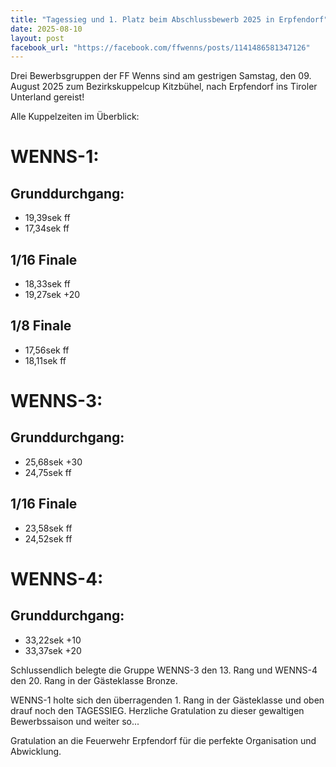 ```yaml
---
title: "Tagessieg und 1. Platz beim Abschlussbewerb 2025 in Erpfendorf"
date: 2025-08-10
layout: post
facebook_url: "https://facebook.com/ffwenns/posts/1141486581347126"
---
```

Drei Bewerbsgruppen der FF Wenns sind am gestrigen Samstag, den 09. August 2025 zum Bezirkskuppelcup Kitzbühel, nach Erpfendorf ins Tiroler Unterland gereist! 

Alle Kuppelzeiten im Überblick:

# WENNS-1:

## Grunddurchgang:
- 19,39sek ff
- 17,34sek ff

## 1/16 Finale
- 18,33sek ff
- 19,27sek +20
  
## 1/8 Finale
- 17,56sek ff
- 18,11sek ff

# WENNS-3:

## Grunddurchgang:
- 25,68sek +30
- 24,75sek ff
  
## 1/16 Finale
- 23,58sek ff
- 24,52sek ff

# WENNS-4:

## Grunddurchgang:
- 33,22sek +10
- 33,37sek +20

Schlussendlich belegte die Gruppe WENNS-3 den 13. Rang und WENNS-4 den 20. Rang in der Gästeklasse Bronze. 

WENNS-1 holte sich den überragenden 1. Rang in der Gästeklasse und oben drauf noch den TAGESSIEG. Herzliche Gratulation zu dieser gewaltigen Bewerbssaison und weiter so...  

Gratulation an die Feuerwehr Erpfendorf für die perfekte Organisation und Abwicklung.
